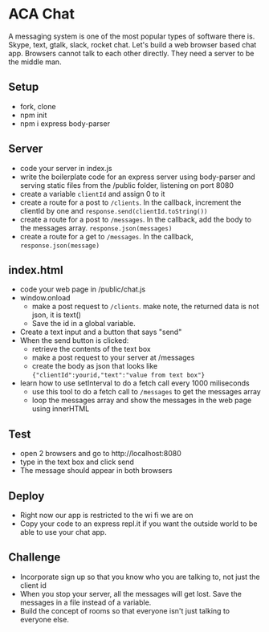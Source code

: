 # ACA Chat
A messaging system is one of the most popular types of software there is. Skype, text, gtalk, slack, rocket chat. Let's build a web browser based chat app. Browsers cannot talk to each other directly. They need a server to be the middle man.
## Setup
* fork, clone
* npm init
* npm i express body-parser

## Server
* code your server in index.js
* write the boilerplate code for an express server using body-parser and serving static files from the /public folder, listening on port 8080
* create a variable `clientId` and assign 0 to it
* create a route for a post to `/clients`. In the callback, increment the clientId by one and `response.send(clientId.toString())`
* create a route for a post to `/messages`. In the callback, add the body to the messages array. `response.json(messages)`
* create a route for a get to `/messages`. In the callback, `response.json(message)`

## index.html
* code your web page in /public/chat.js
* window.onload
  * make a post request to `/clients`. make note, the returned data is not json, it is text()
  * Save the id in a global variable.
* Create a text input and a button that says "send"
* When the send button is clicked:
  * retrieve the contents of the text box
  * make a post request to your server at /messages
  * create the body as json that looks like `{"clientId":yourid,"text":"value from text box"}`
* learn how to use setInterval to do a fetch call every 1000 miliseconds
  * use this tool to do a fetch call to `/messages` to get the messages array
  * loop the messages array and show the messages in the web page using innerHTML
## Test
* open 2 browsers and go to http://localhost:8080
* type in the text box and click send
* The message should appear in both browsers
## Deploy
* Right now our app is restricted to the wi fi we are on
* Copy your code to an express repl.it if you want the outside world to be able to use your chat app.

## Challenge
* Incorporate sign up so that you know who you are talking to, not just the client id
* When you stop your server, all the messages will get lost. Save the messages in a file instead of a variable.
* Build the concept of rooms so that everyone isn't just talking to everyone else.
